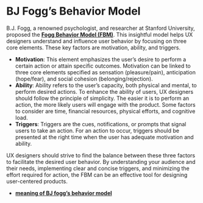 # BJ Fogg’s Behavior Model

B.J. Fogg, a renowned psychologist, and researcher at Stanford University, proposed the **[Fogg Behavior Model (FBM)](https://www.behaviormodel.org/)**. This insightful model helps UX designers understand and influence user behavior by focusing on three core elements. These key factors are motivation, ability, and triggers.

- **Motivation**: This element emphasizes the user’s desire to perform a certain action or attain specific outcomes. Motivation can be linked to three core elements specified as sensation (pleasure/pain), anticipation (hope/fear), and social cohesion (belonging/rejection).
- **Ability**: Ability refers to the user’s capacity, both physical and mental, to perform desired actions. To enhance the ability of users, UX designers should follow the principle of simplicity. The easier it is to perform an action, the more likely users will engage with the product. Some factors to consider are time, financial resources, physical efforts, and cognitive load.
- **Triggers**: Triggers are the cues, notifications, or prompts that signal users to take an action. For an action to occur, triggers should be presented at the right time when the user has adequate motivation and ability.

UX designers should strive to find the balance between these three factors to facilitate the desired user behavior. By understanding your audience and their needs, implementing clear and concise triggers, and minimizing the effort required for action, the FBM can be an effective tool for designing user-centered products.

- **[meaning of BJ fogg’s behavior model](https://behaviormodel.org/)**
